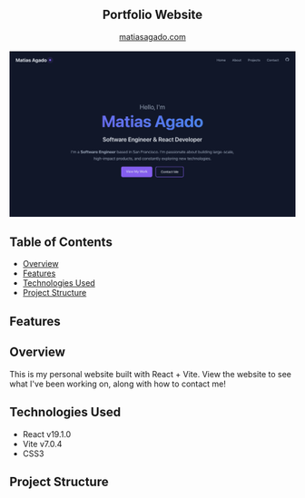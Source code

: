 <div align="center">
  <h2>Portfolio Website</h2>
  <a href="https://matiasagado.com" target="_blank">matiasagado.com</a>
  <br />
  <br />
  <img src="./src/assets/projects/portfolio.jpeg" alt="Portfolio Screenshot" width="600px" />
</div>


## Table of Contents

- [Overview](#Overview)
- [Features](#Features)
- [Technologies Used](#Technologies-Used)
- [Project Structure](#Project-Structure)

## Features

## Overview

This is my personal website built with React + Vite. View the website to see what I've been working on, along with how to contact me! 

## Technologies Used

 - React v19.1.0
 - Vite v7.0.4
 - CSS3

## Project Structure
